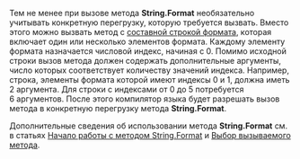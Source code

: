 
Тем не менее при вызове метода **String.Format** необязательно учитывать конкретную перегрузку, которую требуется вызвать. Вместо этого можно вызвать метод с [составной строкой формата](~/docs/standard/base-types/composite-formatting.md), которая включает один или несколько элементов формата. Каждому элементу формата назначается числовой индекс, начиная с 0. Помимо исходной строки вызов метода должен содержать дополнительные аргументы, число которых соответствует количеству значений индекса. Например, строка, элементы формата которой имеют индексы 0 и 1, должна иметь 2 аргумента. Для строки с индексами от 0 до 5 потребуется 6 аргументов. После этого компилятор языка будет разрешать вызов метода в конкретную перегрузку метода **String.Format**.   
 
Дополнительные сведения об использовании метода **String.Format** см. в статьях [Начало работы с методом String.Format](#Starting) и [Выбор вызываемого метода](#FTaskList).    
